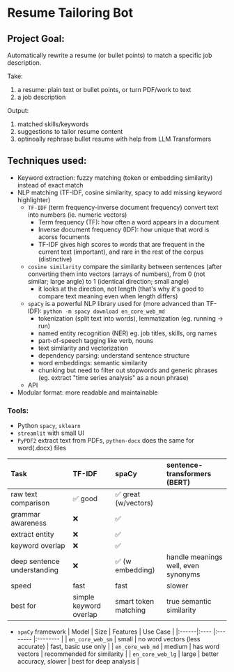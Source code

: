 # Resume Tailoring Bot
## Project Goal: 
Automatically rewrite a resume (or bullet points) to match a specific job description.

Take:
1. a resume: plain text or bullet points, or turn PDF/work to text
2. a job description

Output:
1. matched skills/keywords
2. suggestions to tailor resume content
3. optinoally rephrase bullet resume with help from LLM Transformers

## Techniques used: 
* Keyword extraction: fuzzy matching (token or embedding similarity) instead of exact match
* NLP matching (TF-IDF, cosine similarity, spacy to add missing keyword highlighter)
    * `TF-IDF` (term frequency-inverse document frequency) convert text into numbers (ie. numeric vectors)
        * Term frequency (TF): how often a word appears in a document
        * Inverse document frequency (IDF): how unique that word is acorss focuments
        * TF-IDF gives high scores to words that are frequent in the current text (important), and rare in the rest of the corpus (distinctive)
    * `cosine similarity` compare the similarity between sentences (after converting them into vectors (arrays of numbers), from 0 (not similar; large angle) to 1 (identical direction; small angle)
        * it looks at the direction, not length (that's why it's good to compare text meaning even when length differs)
    * `spaCy` is a powerful NLP library used for (more advanced than TF-IDF): `python -m spacy download en_core_web_md`
        * tokenization (split text into words), lemmatization (eg. running -> run)
        * named entity recognition (NER) eg. job titles, skills, org names
        * part-of-speech tagging like verb, nouns
        * text similarity and vectorization
        * dependency parsing: understand sentence structure
        * word embeddings: semantic similarity 
        * chunking but need to filter out stopwords and generic phrases (eg. extract "time series analysis" as a noun phrase)
    * API
* Modular format: more readable and maintainable


### Tools:
* Python `spacy`, `sklearn`
* `streamlit` with small UI
* `PyPDF2` extract text from PDFs, `python-docx` does the same for word(.docx) files


| Task | TF-IDF | spaCy | sentence-transformers (BERT)|
|:-----|:-------|:------|:----------------------|
| raw text comparison | ✅ good | ✅ great (w/vectors)|
| grammar awareness | ❌| ✅ |
| extract entity | ❌ | ✅ |
| keyword overlap | ❌ | ✅ |
| deep sentence understanding | ❌ | ✅ (w embedding)| handle meanings well, even synonyms |
| speed | fast | fast | slower | 
| best for | simple keyword overlap | smart token matching | true semantic similarity | 


* `spaCy` framework
| Model | Size | Features | Use Case |
|:------|:---- |:-------- |:-------- |
| `en_core_web_sm` | small | no word vectors (less accurate) | fast, basic use only |
| `en_core_web_md` | medium | has word vectors | recommended for similarity |
| `en_core_web_lg` | large | better accuracy, slower | best for deep analysis |